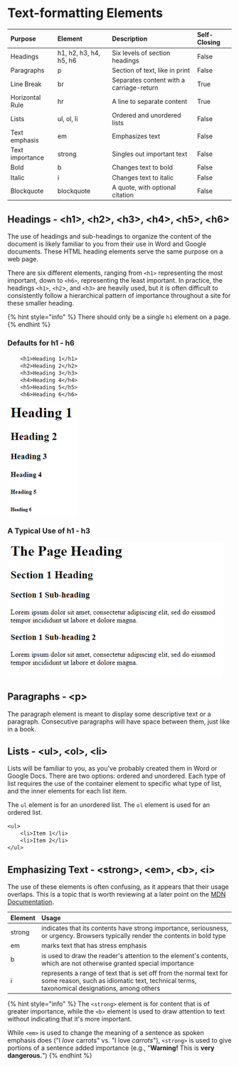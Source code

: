 # Text-formatting Elements

| Purpose | Element | Description | Self-Closing |
| :--- | :--- | :--- | :--- |
| Headings | h1, h2, h3, h4, h5, h6 | Six levels of section headings | False |
| Paragraphs | p | Section of text, like in print | False |
| Line Break | br | Separates content with a carriage-return | True |
| Horizontal Rule | hr | A line to separate content | True |
| Lists | ul, ol, li | Ordered and unordered lists | False |
| Text emphasis | em | Emphasizes text | False |
| Text importance | strong | Singles out important text | False |
| Bold | b | Changes text to bold | False |
| Italic | i | Changes text to italic | False |
| Blockquote | blockquote | A quote, with optional citation | False |

## Headings - &lt;h1&gt;, &lt;h2&gt;, &lt;h3&gt;, &lt;h4&gt;, &lt;h5&gt;, &lt;h6&gt;

The use of headings and sub-headings to organize the content of the document is likely familiar to you from their use in Word and Google documents. These HTML heading elements serve the same purpose on a web page.

There are six different elements, ranging from `<h1>` representing the most important, down to `<h6>`, representing the least important. In practice, the headings `<h1>`, `<h2`&gt;, and `<h3>` are heavily used, but it is often difficult to consistently follow a hierarchical pattern of importance throughout a site for these smaller heading.

{% hint style="info" %}
There should only be a single `h1` element on a page.
{% endhint %}

### Defaults for h1 - h6

```markup
    <h1>Heading 1</h1>
    <h2>Heading 2</h2>
    <h3>Heading 3</h3>
    <h4>Heading 4</h4>
    <h5>Heading 5</h5>
    <h6>Heading 6</h6>
```

![](../../.gitbook/assets/image%20%28149%29.png)

### A Typical Use of h1 - h3

![](../../.gitbook/assets/image%20%2840%29.png)

## Paragraphs - &lt;p&gt;

The paragraph element is meant to display some descriptive text or a paragraph. Consecutive paragraphs will have space between them, just like in a book.

## Lists - &lt;ul&gt;, &lt;ol&gt;, &lt;li&gt;

Lists will be familiar to you, as you've probably created them in Word or Google Docs. There are two options: ordered and unordered. Each type of list requires the use of the container element to specific what type of list, and the inner elements for each list item.

The `ul` element is for an unordered list. The `ol` element is used for an ordered list.

```markup
<ul>
    <li>Item 1</li>
    <li>Item 2</li>
</ul>
```

## Emphasizing Text - &lt;strong&gt;, &lt;em&gt;, &lt;b&gt;, &lt;i&gt;

The use of these elements is often confusing, as it appears that their usage overlaps. This is a topic that is worth reviewing at a later point on the [MDN Documentation](https://developer.mozilla.org/en-US/docs/Web/HTML/Element/strong#usage_notes).

| **Element** | **Usage** |
| :--- | :--- |
| strong | indicates that its contents have strong importance, seriousness, or urgency. Browsers typically render the contents in bold type |
| em | marks text that has stress emphasis |
| b | is used to draw the reader's attention to the element's contents, which are not otherwise granted special importance |
| i | represents a range of text that is set off from the normal text for some reason, such as idiomatic text, technical terms, taxonomical designations, among others |

{% hint style="info" %}
The `<strong>` element is for content that is of greater importance, while the `<b>` element is used to draw attention to text without indicating that it's more important.

While `<em>` is used to change the meaning of a sentence as spoken emphasis does \("I _love_ carrots" vs. "I love _carrots_"\), `<strong>` is used to give portions of a sentence added importance \(e.g., "**Warning!** This is **very dangerous.**"\)
{% endhint %}

